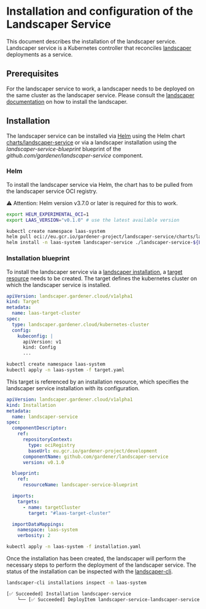 # Installation and configuration of the Landscaper Service

This document describes the installation of the landscaper service.
Landscaper service is a Kubernetes controller that reconciles [landscaper](https://github.com/gardener/landscaper) deployments as a service.

## Prerequisites

For the landscaper service to work, a landscaper needs to be deployed on the same cluster as the landscaper service.
Please consult the [landscaper documentation](https://github.com/gardener/landscaper/tree/master/docs) on how to install the landscaper.


## Installation

The landscaper service can be installed via [Helm](https://helm.sh) using the Helm chart [charts/landscaper-service](../../charts/landscaper-service)
or via a landscaper installation using the _landscaper-service-blueprint_ blueprint of the _github.com/gardener/landscaper-service_ component.


### Helm

To install the landscaper service via Helm, the chart has to be pulled from the landscaper service OCI registry.

:warning: Attention: Helm version v3.7.0 or later is required for this to work.

```sh
export HELM_EXPERIMENTAL_OCI=1
export LAAS_VERSION="v0.1.0" # use the latest available version

kubectl create namespace laas-system
helm pull oci://eu.gcr.io/gardener-project/landscaper-service/charts/landscaper-service --version $LAAS_VERSION
helm install -n laas-system landscaper-service ./landscaper-service-${LAAS_VERSION}.tgz
```


### Installation blueprint

To install the landscaper service via a [landscaper installation](https://github.com/gardener/landscaper/blob/master/docs/usage/Installations.md), a [target resource](https://github.com/gardener/landscaper/blob/master/docs/technical/target_types.md) needs to be created.
The target defines the kubernetes cluster on which the landscaper service is installed.

```yaml
apiVersion: landscaper.gardener.cloud/v1alpha1
kind: Target
metadata:
  name: laas-target-cluster
spec:
  type: landscaper.gardener.cloud/kubernetes-cluster
  config:
    kubeconfig: |
      apiVersion: v1
      kind: Config
      ...
```

```sh
kubectl create namespace laas-system
kubectl apply -n laas-system -f target.yaml
```

This target is referenced by an installation resource, which specifies the landscaper service installation with its configuration.

```yaml
apiVersion: landscaper.gardener.cloud/v1alpha1
kind: Installation
metadata:
  name: landscaper-service
spec:
  componentDescriptor:
    ref:
      repositoryContext:
        type: ociRegistry
        baseUrl: eu.gcr.io/gardener-project/development
      componentName: github.com/gardener/landscaper-service
      version: v0.1.0

  blueprint:
    ref:
      resourceName: landscaper-service-blueprint

  imports:
    targets:
      - name: targetCluster
        target: "#laas-target-cluster"

  importDataMappings:
    namespace: laas-system
    verbosity: 2
```

```sh
kubectl apply -n laas-system -f installation.yaml 
```

Once the installation has been created, the landscaper will perform the necessary steps to perform the deployment of the landscaper service.
The status of the installation can be inspected with the [landscaper-cli](https://github.com/gardener/landscapercli).

```sh
landscaper-cli installations inspect -n laas-system

[✅ Succeeded] Installation landscaper-service
    └── [✅ Succeeded] DeployItem landscaper-service-landscaper-service-2dv4x

```
